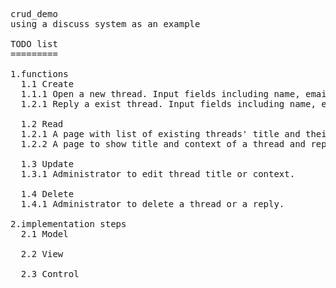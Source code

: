 <pre>
crud_demo
using a discuss system as an example

TODO list
=========

1.functions
  1.1 Create
  1.1.1 Open a new thread. Input fields including name, email(optional), title, context. 
  1.2.1 Reply a exist thread. Input fields including name, email(optional), reply.
  
  1.2 Read
  1.2.1 A page with list of existing threads' title and their authors with a link to show full thread.
  1.2.2 A page to show title and context of a thread and replies.
  
  1.3 Update
  1.3.1 Administrator to edit thread title or context.
  
  1.4 Delete
  1.4.1 Administrator to delete a thread or a reply.

2.implementation steps
  2.1 Model
  
  2.2 View
  
  2.3 Control
  
</pre>

